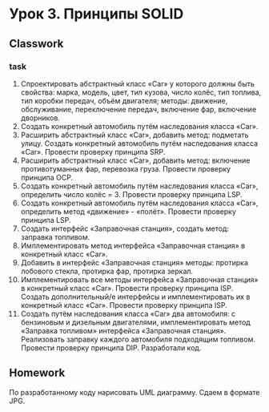 # Урок 3. Принципы SOLID
## Classwork
### task
1. Спроектировать абстрактный класс «Car» у которого должны быть свойства: марка,
   модель, цвет, тип кузова, число колёс, тип топлива, тип коробки передач, объём
   двигателя; методы: движение, обслуживание, переключение передач, включение фар,
   включение дворников.
2. Создать конкретный автомобиль путём наследования класса «Car».
3. Расширить абстрактный класс «Car», добавить метод: подметать улицу. Создать
   конкретный автомобиль путём наследования класса «Car». Провести проверку принципа
   SRP.
4. Расширить абстрактный класс «Car», добавить метод: включение противотуманных фар,
   перевозка груза. Провести проверку принципа OCP.
5. Создать конкретный автомобиль путём наследования класса «Car», определить число
   колёс = 3. Провести проверку принципа LSP.
6. Создать конкретный автомобиль путём наследования класса «Car», определить метод
   «движение» - «полёт». Провести проверку принципа LSP.
7. Создать интерфейс «Заправочная станция», создать метод: заправка топливом.
8. Имплементировать метод интерфейса «Заправочная станция» в конкретный класс «Car».
9. Добавить в интерфейс «Заправочная станция» методы: протирка лобового стекла,
   протирка фар, протирка зеркал.
10. Имплементировать все методы интерфейса «Заправочная станция» в конкретный класс
    «Car». Провести проверку принципа ISP. Создать дополнительный/е интерфейсы и
    имплементировать их в конкретный класс «Car». Провести проверку принципа ISP.
11. Создать путём наследования класса «Car» два автомобиля: с бензиновым и дизельным
    двигателями, имплементировать метод «Заправка топливом» интерфейса «Заправочная
    станция». Реализовать заправку каждого автомобиля подходящим топливом. Провести
    проверку принципа DIP.
Разработали код.
## Homework
По разработанному коду нарисовать UML диаграмму. Сдаем в формате JPG.